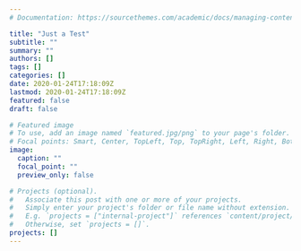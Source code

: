 ```yaml
---
# Documentation: https://sourcethemes.com/academic/docs/managing-content/

title: "Just a Test"
subtitle: ""
summary: ""
authors: []
tags: []
categories: []
date: 2020-01-24T17:18:09Z
lastmod: 2020-01-24T17:18:09Z
featured: false
draft: false

# Featured image
# To use, add an image named `featured.jpg/png` to your page's folder.
# Focal points: Smart, Center, TopLeft, Top, TopRight, Left, Right, BottomLeft, Bottom, BottomRight.
image:
  caption: ""
  focal_point: ""
  preview_only: false

# Projects (optional).
#   Associate this post with one or more of your projects.
#   Simply enter your project's folder or file name without extension.
#   E.g. `projects = ["internal-project"]` references `content/project/deep-learning/index.md`.
#   Otherwise, set `projects = []`.
projects: []
---
```

